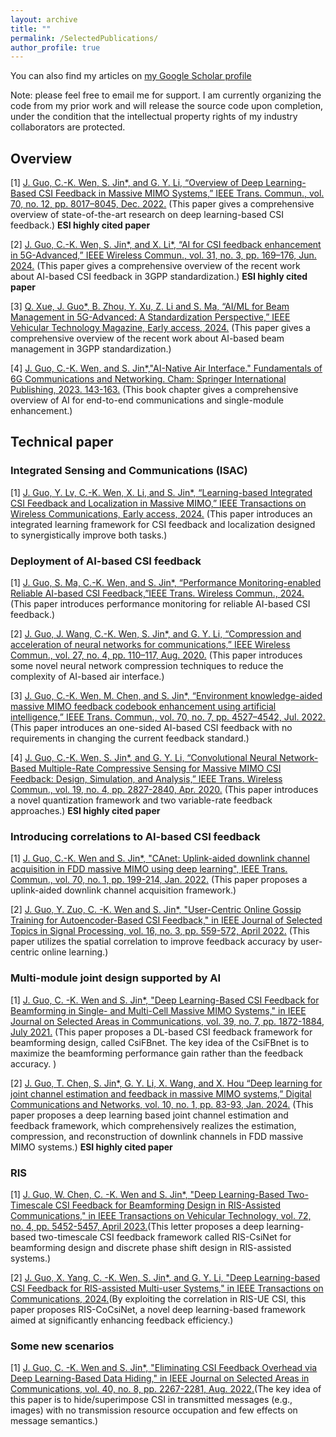 ```yaml
---
layout: archive
title: ""
permalink: /SelectedPublications/
author_profile: true
---
```


 You can also find my articles on [my Google Scholar profile](https://scholar.google.com/citations?user=WN7-Mz4AAAAJ)

 Note: please feel free to email me for support. I am currently organizing the code from my prior work and will release the source code upon completion, under the condition that the intellectual property rights of my industry collaborators are protected.

## **Overview**

[1]  [J. Guo, C.-K. Wen, S. Jin*, and G. Y. Li, “Overview of Deep Learning-Based CSI Feedback in Massive MIMO Systems,” IEEE Trans. Commun., vol. 70, no. 12, pp. 8017–8045, Dec. 2022.](https://ieeexplore.ieee.org/document/9931713) (This paper gives a comprehensive overview of state-of-the-art research on deep learning-based CSI feedback.)  **ESI highly cited paper**

[2]  [J. Guo, C.-K. Wen, S. Jin*, and X. Li*, “AI for CSI feedback enhancement in 5G-Advanced,” IEEE Wireless Commun.,  vol. 31, no. 3, pp. 169–176, Jun. 2024.](https://ieeexplore.ieee.org/document/9970357) (This paper gives a comprehensive overview of the recent work about AI-based CSI feedback in 3GPP standardization.) **ESI highly cited paper**

[3] [Q. Xue, J. Guo*, B. Zhou, Y. Xu, Z. Li and S. Ma, “AI/ML for Beam Management in 5G-Advanced: A Standardization Perspective,” IEEE Vehicular Technology Magazine,  Early access, 2024.](https://ieeexplore.ieee.org/document/10627924) (This paper gives a comprehensive overview of the recent work about AI-based beam management in 3GPP standardization.)

[4] [J. Guo, C.-K. Wen, and S. Jin*,"AI-Native Air Interface." Fundamentals of 6G Communications and Networking. Cham: Springer International Publishing, 2023. 143-163.](https://link.springer.com/chapter/10.1007/978-3-031-37920-8_6) (This book chapter gives a comprehensive overview of AI for end-to-end communications and single-module enhancement.)

## **Technical paper**

### Integrated Sensing and Communications (ISAC)

[1] [J. Guo, Y. Lv, C.-K. Wen, X. Li, and S. Jin*, “Learning-based Integrated CSI Feedback and Localization in Massive MIMO,” IEEE Transactions on Wireless Communications,  Early access, 2024.](https://ieeexplore.ieee.org/document/10597358) (This paper introduces an integrated learning framework for CSI feedback and localization designed to synergistically improve both tasks.)

### Deployment of AI-based CSI feedback

[1] [J. Guo, S. Ma, C.-K. Wen, and S. Jin*, “Performance Monitoring-enabled Reliable AI-based CSI Feedback,”IEEE Trans. Wireless Commun., 2024.](https://ieeexplore.ieee.org/document/10750249) (This paper introduces performance monitoring for reliable AI-based CSI feedback.)

[2] [J. Guo, J. Wang, C.-K. Wen, S. Jin*, and G. Y. Li, “Compression and acceleration of neural networks for communications,” IEEE Wireless Commun., vol. 27, no. 4, pp. 110–117, Aug. 2020.](https://ieeexplore.ieee.org/document/9136588) (This paper introduces some novel neural network compression techniques to reduce the complexity of AI-based air interface.)


[3] [J. Guo, C.-K. Wen, M. Chen, and S. Jin*, “Environment knowledge-aided massive MIMO feedback codebook enhancement using artificial intelligence,” IEEE Trans. Commun., vol. 70, no. 7, pp. 4527–4542, Jul. 2022.](https://ieeexplore.ieee.org/document/9789120) (This paper introduces an one-sided AI-based CSI feedback with no requirements in changing the current feedback standard.)


[4] [J. Guo, C.-K. Wen, S. Jin*, and G. Y. Li, “Convolutional Neural Network-Based Multiple-Rate Compressive Sensing for Massive MIMO CSI Feedback: Design, Simulation, and Analysis,” IEEE Trans. Wireless Commun., vol. 19, no. 4, pp. 2827-2840, Apr. 2020.](https://ieeexplore.ieee.org/document/8972904) (This paper introduces a novel quantization framework and two variable-rate feedback approaches.) **ESI highly cited paper**


### Introducing correlations to AI-based CSI feedback

[1] [J. Guo, C.-K. Wen and S. Jin*, "CAnet: Uplink-aided downlink channel acquisition in FDD massive MIMO using deep learning", IEEE Trans. Commun., vol. 70, no. 1, pp. 199-214, Jan. 2022.](https://ieeexplore.ieee.org/document/9570376) (This paper proposes a uplink-aided downlink channel acquisition framework.)


[2] [J. Guo, Y. Zuo, C. -K. Wen and S. Jin*, "User-Centric Online Gossip Training for Autoencoder-Based CSI Feedback," in IEEE Journal of Selected Topics in Signal Processing, vol. 16, no. 3, pp. 559-572, April 2022.](https://ieeexplore.ieee.org/document/9737435) (This paper utilizes the spatial correlation to improve feedback accuracy by user-centric online learning.)

### Multi-module joint design supported by AI

[1] [J. Guo, C. -K. Wen and S. Jin*, "Deep Learning-Based CSI Feedback for Beamforming in Single- and Multi-Cell Massive MIMO Systems," in IEEE Journal on Selected Areas in Communications, vol. 39, no. 7, pp. 1872-1884, July 2021.](https://ieeexplore.ieee.org/document/9279228) (This paper proposes a DL-based CSI feedback framework for beamforming design, called CsiFBnet. The key idea of the CsiFBnet is to maximize the beamforming performance gain rather than the feedback accuracy. )

[2] [J. Guo, T. Chen, S. Jin*, G. Y. Li, X. Wang, and X. Hou “Deep learning for joint channel estimation and feedback in massive MIMO systems,” Digital Communications and Networks, vol. 10, no. 1, pp. 83-93, Jan. 2024.](https://www.sciencedirect.com/science/article/pii/S235286482300024X) (This paper proposes a deep learning based joint channel estimation and feedback framework, which comprehensively realizes the estimation, compression, and reconstruction of downlink channels in FDD massive MIMO systems.)  **ESI highly cited paper**

### RIS

[1] [J. Guo, W. Chen, C. -K. Wen and S. Jin*, "Deep Learning-Based Two-Timescale CSI Feedback for Beamforming Design in RIS-Assisted Communications," in IEEE Transactions on Vehicular Technology, vol. 72, no. 4, pp. 5452-5457, April 2023.](https://ieeexplore.ieee.org/document/9969163)(This letter proposes a deep learning-based two-timescale CSI feedback framework called RIS-CsiNet for beamforming design and discrete phase shift design in RIS-assisted systems.)

[2] [J. Guo, X. Yang, C. -K. Wen, S. Jin*, and G. Y. Li, "Deep Learning-based CSI Feedback for RIS-assisted Multi-user Systems," in IEEE Transactions on Communications, 2024.](https://ieeexplore.ieee.org/document/10818491)(By exploiting the correlation in RIS-UE CSI, this paper proposes RIS-CoCsiNet, a novel deep learning-based framework aimed at significantly enhancing feedback efficiency.)

### Some new scenarios

[1] [J. Guo, C. -K. Wen and S. Jin*, "Eliminating CSI Feedback Overhead via Deep Learning-Based Data Hiding," in IEEE Journal on Selected Areas in Communications, vol. 40, no. 8, pp. 2267-2281, Aug. 2022.](https://ieeexplore.ieee.org/document/9791341)(The key idea of this paper is to hide/superimpose CSI in transmitted messages (e.g., images) with no transmission resource occupation and few effects on message semantics.)



